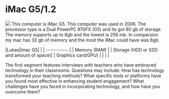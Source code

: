 # iMac G5/1.2
![](https://i.redd.it/tcdeqxeoa5f41.jpg)
This computer is iMac G5. This computer was used in 2006. The processor type is a Dual PowerPC 970FX (G5) and its got 80 gb of storage. The memory supports up to 8gb and the lowest is 256 mb. In comparsion my mac has 32 gb of memory and the most the iMac could have was 8gb.

|Lukas|Imac G5|  |
| -----------    |
| Memory  (RAM)  |
| Storage (HDD or SSD and amount of space)|
| Graphics card(GPU) |
| 
|
|


The first segment features interviews with teachers who have embraced technology in their classrooms. Questions may include:
How has technology transformed your teaching methods?
What specific tools or platforms have you found most effective in enhancing student engagement?
What challenges have you faced in incorporating technology, and how have you overcome them?













